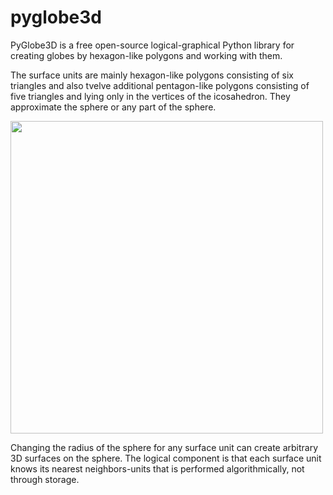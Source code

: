# pyglobe3d
PyGlobe3D is a free open-source logical-graphical Python library for creating globes by hexagon-like polygons and working with them. 

The surface units are mainly hexagon-like polygons consisting of six triangles and also tvelve additional pentagon-like polygons consisting of five triangles and lying only in the vertices of the icosahedron. They approximate the sphere or any part of the sphere. 

<img src="https://user-images.githubusercontent.com/85578981/127783633-d5dc5e1b-57e8-426b-ae48-cb57790e715e.png" data-canonical-src="https://user-images.githubusercontent.com/85578981/127783633-d5dc5e1b-57e8-426b-ae48-cb57790e715e.png" width="500"/>

Changing the radius of the sphere for any surface unit can create arbitrary 3D surfaces on the sphere. The logical component is that each surface unit knows its nearest neighbors-units that is performed algorithmically, not through storage.
